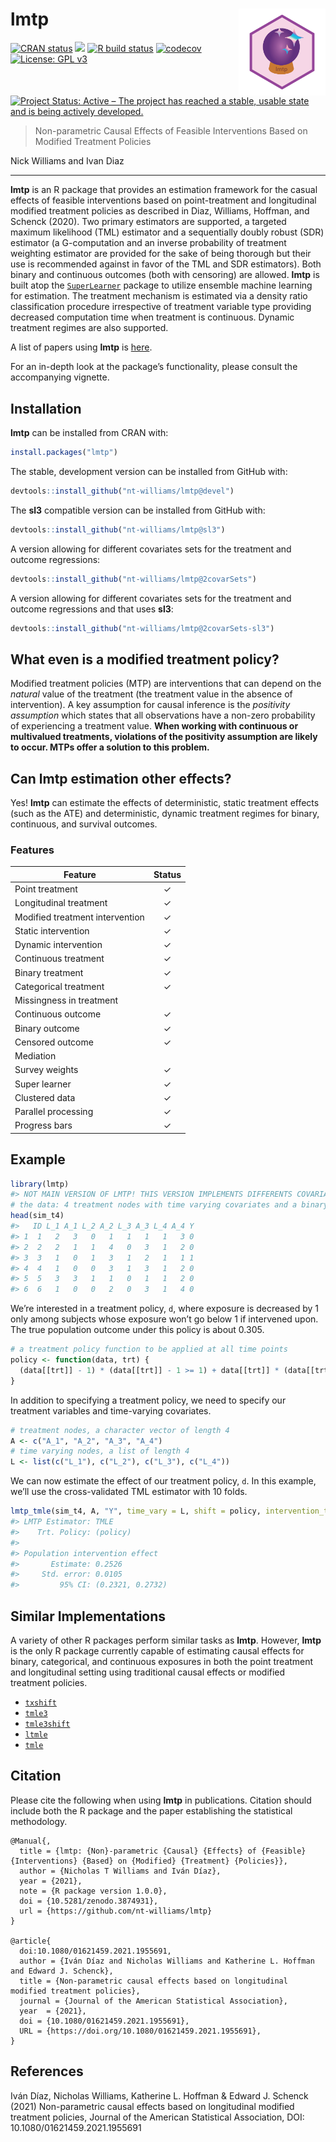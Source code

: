 
<!-- README.md is generated from README.Rmd. Please edit that file -->

# lmtp <img src='man/figures/lmtp.png' align="right" height="139" /></a>

<!-- badges: start -->

[![CRAN
status](https://www.r-pkg.org/badges/version/lmtp)](https://CRAN.R-project.org/package=lmtp)
![](http://cranlogs.r-pkg.org/badges/grand-total/lmtp) [![R build
status](https://github.com/nt-williams/lmtp/workflows/R-CMD-check/badge.svg)](https://github.com/nt-williams/lmtp/actions)
[![codecov](https://codecov.io/gh/nt-williams/lmtp/branch/master/graph/badge.svg)](https://codecov.io/gh/nt-williams/lmtp)
[![License: GPL
v3](https://img.shields.io/badge/License-GPLv3-blue.svg)](https://www.gnu.org/licenses/gpl-3.0)
[![Project Status: Active – The project has reached a stable, usable
state and is being actively
developed.](https://www.repostatus.org/badges/latest/active.svg)](https://www.repostatus.org/#active)
<!-- badges: end -->

> Non-parametric Causal Effects of Feasible Interventions Based on
> Modified Treatment Policies

Nick Williams and Ivan Diaz

------------------------------------------------------------------------

**lmtp** is an R package that provides an estimation framework for the
casual effects of feasible interventions based on point-treatment and
longitudinal modified treatment policies as described in Diaz, Williams,
Hoffman, and Schenck (2020). Two primary estimators are supported, a
targeted maximum likelihood (TML) estimator and a sequentially doubly
robust (SDR) estimator (a G-computation and an inverse probability of
treatment weighting estimator are provided for the sake of being
thorough but their use is recommended against in favor of the TML and
SDR estimators). Both binary and continuous outcomes (both with
censoring) are allowed. **lmtp** is built atop the
[`SuperLearner`](https://cran.r-project.org/package=SuperLearner)
package to utilize ensemble machine learning for estimation. The
treatment mechanism is estimated via a density ratio classification
procedure irrespective of treatment variable type providing decreased
computation time when treatment is continuous. Dynamic treatment regimes
are also supported.

A list of papers using **lmtp** is
[here](https://gist.github.com/nt-williams/15068f5849a67ff4d2cb7f2dcf97b3de).

For an in-depth look at the package’s functionality, please consult the
accompanying vignette.

## Installation

**lmtp** can be installed from CRAN with:

``` r
install.packages("lmtp")
```

The stable, development version can be installed from GitHub with:

``` r
devtools::install_github("nt-williams/lmtp@devel")
```

The **sl3** compatible version can be installed from GitHub with:

``` r
devtools::install_github("nt-williams/lmtp@sl3")
```

A version allowing for different covariates sets for the treatment and
outcome regressions:

``` r
devtools::install_github("nt-williams/lmtp@2covarSets")
```

A version allowing for different covariates sets for the treatment and
outcome regressions and that uses **sl3**:

``` r
devtools::install_github("nt-williams/lmtp@2covarSets-sl3")
```

## What even is a modified treatment policy?

Modified treatment policies (MTP) are interventions that can depend on
the *natural* value of the treatment (the treatment value in the absence
of intervention). A key assumption for causal inference is the
*positivity assumption* which states that all observations have a
non-zero probability of experiencing a treatment value. **When working
with continuous or multivalued treatments, violations of the positivity
assumption are likely to occur. MTPs offer a solution to this problem.**

## Can lmtp estimation other effects?

Yes! **lmtp** can estimate the effects of deterministic, static
treatment effects (such as the ATE) and deterministic, dynamic treatment
regimes for binary, continuous, and survival outcomes.

### Features

| Feature                         | Status |
|---------------------------------|:------:|
| Point treatment                 |   ✓    |
| Longitudinal treatment          |   ✓    |
| Modified treatment intervention |   ✓    |
| Static intervention             |   ✓    |
| Dynamic intervention            |   ✓    |
| Continuous treatment            |   ✓    |
| Binary treatment                |   ✓    |
| Categorical treatment           |   ✓    |
| Missingness in treatment        |        |
| Continuous outcome              |   ✓    |
| Binary outcome                  |   ✓    |
| Censored outcome                |   ✓    |
| Mediation                       |        |
| Survey weights                  |   ✓    |
| Super learner                   |   ✓    |
| Clustered data                  |   ✓    |
| Parallel processing             |   ✓    |
| Progress bars                   |   ✓    |

## Example

``` r
library(lmtp)
#> NOT MAIN VERSION OF LMTP! THIS VERSION IMPLEMENTS DIFFERENTS COVARIATE SETS FOR TREATMENT AND OUTCOME REGRESSIONS.
# the data: 4 treatment nodes with time varying covariates and a binary outcome
head(sim_t4)
#>   ID L_1 A_1 L_2 A_2 L_3 A_3 L_4 A_4 Y
#> 1  1   2   3   0   1   1   1   1   3 0
#> 2  2   2   1   1   4   0   3   1   2 0
#> 3  3   1   0   1   3   1   2   1   1 1
#> 4  4   1   0   0   3   1   3   1   2 0
#> 5  5   3   3   1   1   0   1   1   2 0
#> 6  6   1   0   0   2   0   3   1   4 0
```

We’re interested in a treatment policy, `d`, where exposure is decreased
by 1 only among subjects whose exposure won’t go below 1 if intervened
upon. The true population outcome under this policy is about 0.305.

``` r
# a treatment policy function to be applied at all time points
policy <- function(data, trt) {
  (data[[trt]] - 1) * (data[[trt]] - 1 >= 1) + data[[trt]] * (data[[trt]] - 1 < 1)
}
```

In addition to specifying a treatment policy, we need to specify our
treatment variables and time-varying covariates.

``` r
# treatment nodes, a character vector of length 4
A <- c("A_1", "A_2", "A_3", "A_4")
# time varying nodes, a list of length 4
L <- list(c("L_1"), c("L_2"), c("L_3"), c("L_4"))
```

We can now estimate the effect of our treatment policy, `d`. In this
example, we’ll use the cross-validated TML estimator with 10 folds.

``` r
lmtp_tmle(sim_t4, A, "Y", time_vary = L, shift = policy, intervention_type = "mtp", folds = 10)
#> LMTP Estimator: TMLE
#>    Trt. Policy: (policy)
#> 
#> Population intervention effect
#>       Estimate: 0.2526
#>     Std. error: 0.0105
#>         95% CI: (0.2321, 0.2732)
```

## Similar Implementations

A variety of other R packages perform similar tasks as **lmtp**.
However, **lmtp** is the only R package currently capable of estimating
causal effects for binary, categorical, and continuous exposures in both
the point treatment and longitudinal setting using traditional causal
effects or modified treatment policies.

-   [`txshift`](https://github.com/nhejazi/txshift)  
-   [`tmle3`](https://github.com/tlverse/tmle3)  
-   [`tmle3shift`](https://github.com/tlverse/tmle3shift)
-   [`ltmle`](https://CRAN.R-project.org/package=ltmle)  
-   [`tmle`](https://CRAN.R-project.org/package=tmle)

## Citation

Please cite the following when using **lmtp** in publications. Citation
should include both the R package and the paper establishing the
statistical methodology.

    @Manual{,
      title = {lmtp: {Non}-parametric {Causal} {Effects} of {Feasible} {Interventions} {Based} on {Modified} {Treatment} {Policies}},
      author = {Nicholas T Williams and Iván Díaz},
      year = {2021},
      note = {R package version 1.0.0},
      doi = {10.5281/zenodo.3874931}, 
      url = {https://github.com/nt-williams/lmtp}
    }

    @article{
      doi:10.1080/01621459.2021.1955691,
      author = {Iván Díaz and Nicholas Williams and Katherine L. Hoffman and Edward J. Schenck},
      title = {Non-parametric causal effects based on longitudinal modified treatment policies},
      journal = {Journal of the American Statistical Association},
      year  = {2021},
      doi = {10.1080/01621459.2021.1955691},
      URL = {https://doi.org/10.1080/01621459.2021.1955691},
    }

## References

Iván Díaz, Nicholas Williams, Katherine L. Hoffman & Edward J. Schenck
(2021) Non-parametric causal effects based on longitudinal modified
treatment policies, Journal of the American Statistical Association,
DOI: 10.1080/01621459.2021.1955691
